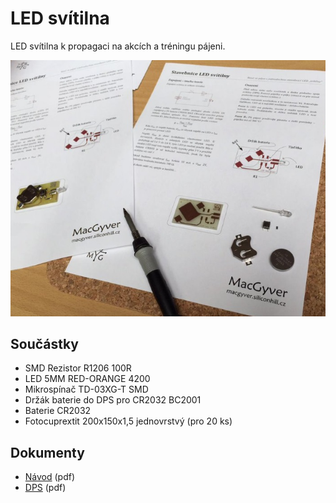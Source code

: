 # LED svítilna

LED svítilna k propagaci na akcích a tréningu pájeni.

<p align="center">
<a href="https://raw.githubusercontent.com/bastlirna/led-svitilna/master/photo/intro.jpg"><img src="https://raw.githubusercontent.com/bastlirna/led-svitilna/master/photo/intro_small.jpg" alt="LED Svítilna"></a>
</p>

## Součástky

* SMD Rezistor R1206 100R
* LED 5MM RED-ORANGE 4200
* Mikrospínač TD-03XG-T SMD
* Držák baterie do DPS pro CR2032 BC2001
* Baterie CR2032
* Fotocuprextit 200x150x1,5 jednovrstvý (pro 20 ks)

## Dokumenty

* [Návod](doc/led_svitilna_navod.pdf) (pdf)
* [DPS](pcb/led_svitilna_16pcs.pdf) (pdf)

